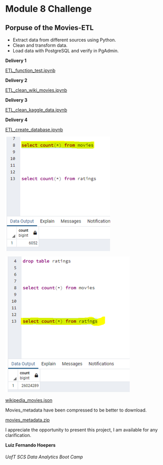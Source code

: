 # Module 8 Challenge

## Porpuse of the Movies-ETL

- Extract data from different sources using Python.
- Clean and transform data.
- Load data with PostgreSQL and verify in PgAdmin.

**Delivery 1**

[ETL_function_test.ipynb](https://github.com/lfhoepers/Movies-ETL/blob/0f2635eff37e4c22f064263f10740004ba4f3309/ETL_function_test.ipynb)



**Delivery 2**

[ETL_clean_wiki_movies.ipynb](https://github.com/lfhoepers/Movies-ETL/blob/0f2635eff37e4c22f064263f10740004ba4f3309/ETL_clean_wiki_movies.ipynb)



**Delivery 3**

[ETL_clean_kaggle_data.ipynb](https://github.com/lfhoepers/Movies-ETL/blob/0f2635eff37e4c22f064263f10740004ba4f3309/ETL_clean_kaggle_data.ipynb)



**Delivery 4**

[ETL_create_database.ipynb](https://github.com/lfhoepers/Movies-ETL/blob/7b7eca0f5babeb0f23e72d7b8565055e6f77a7a6/ETL_create_database.ipynb)


![image](https://github.com/lfhoepers/Movies-ETL/blob/7b7eca0f5babeb0f23e72d7b8565055e6f77a7a6/Resources/movies_query.PNG)


![image](https://github.com/lfhoepers/Movies-ETL/blob/7b7eca0f5babeb0f23e72d7b8565055e6f77a7a6/Resources/ratings_query.PNG)


[wikipedia_movies.json](https://github.com/lfhoepers/Movies-ETL/blob/7b7eca0f5babeb0f23e72d7b8565055e6f77a7a6/Resources/wikipedia_movies.json)



Movies_metadata have been compressed to be better to download.

[movies_metadata.zip](https://github.com/lfhoepers/Movies-ETL/blob/7b7eca0f5babeb0f23e72d7b8565055e6f77a7a6/Resources/movies_metadata.zip)




I appreciate the opportunity to present this project, I am available for any clarification.


**Luiz Fernando Hoepers**  
###### UofT SCS Data Analytics Boot Camp
